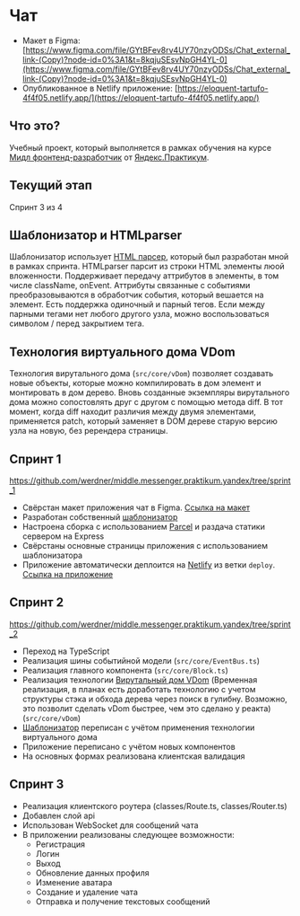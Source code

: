 # Чат

* Макет в Figma: [https://www.figma.com/file/GYtBFev8rv4UY70nzyODSs/Chat_external_link-(Copy)?node-id=0%3A1&t=8kqjuSEsvNpGH4YL-0](https://www.figma.com/file/GYtBFev8rv4UY70nzyODSs/Chat_external_link-(Copy)?node-id=0%3A1&t=8kqjuSEsvNpGH4YL-0)
* Опубликованное в Netlify приложение: [https://eloquent-tartufo-4f4f05.netlify.app/](https://eloquent-tartufo-4f4f05.netlify.app/)

## Что это?

Учебный проект, который выполняется в рамках обучения на курсе [Мидл фронтенд-разработчик](https://praktikum.yandex.ru/middle-frontend/) от [Яндекс.Практикум](https://praktikum.yandex.ru).

## Текущий этап

Спринт 3 из 4

## Шаблонизатор и HTMLparser

Шаблонизатор использует [HTML парсер](https://github.com/werdner/middle.messenger.praktikum.yandex/blob/sprint_1/src/utils/HTMLParser.js), который был разработан мной в рамках спринта.
HTMLparser парсит из строки HTML элементы люой вложенности. Поддерживает передачу аттрибутов в элементы, в том числе className, onEvent. Аттрибуты связанные с событиями преобразовываются в обработчик события, который вешается на элемент.
Есть поддержка одиночный и парный тегов. Если между парными тегами нет любого другого узла, можно воспользоваться символом / перед закрытием тега.

## Технология виртуального дома VDom

Технология вирутального дома (`src/core/vDom`) позволяет создавать новые объекты, которые можно компилировать в дом элемент и монтировать в дом дерево. 
Вновь созданные экземпляры вирутального дома можно сопостовлять друг с другом с помощью метода diff. В тот момент, когда diff находит различия между двумя элементами, применяется patch, который заменяет в DOM дереве старую версию узла на новую, без ререндера страницы.

## Спринт 1

https://github.com/werdner/middle.messenger.praktikum.yandex/tree/sprint_1

* Свёрстан макет приложения чат в Figma. [Ссылка на макет](https://www.figma.com/file/GYtBFev8rv4UY70nzyODSs/Chat_external_link-(Copy)?node-id=0%3A1&t=8kqjuSEsvNpGH4YL-0)
* Разработан собственный [шаблонизатор](https://github.com/werdner/middle.messenger.praktikum.yandex/blob/sprint_1/src/utils/Templator.js)
* Настроена сборка с использованием [Parcel](https://parceljs.org/) и раздача статики сервером на Express
* Свёрстаны основные страницы приложения с использованием шаблонизатора
* Приложение автоматически деплоится на [Netlify](https://www.netlify.com/) из ветки `deploy`. [Ссылка на приложение](https://eloquent-tartufo-4f4f05.netlify.app/)

## Спринт 2

https://github.com/werdner/middle.messenger.praktikum.yandex/tree/sprint_2

* Переход на TypeScript
* Реализация шины событийной модели (`src/core/EventBus.ts`)
* Реализация главного компонента (`src/core/Block.ts`)
* Реализация технологии [Вирутальный дом VDom](#Vdom) (Временная реализация, в планах есть доработать технологию с учетом структуры стэка и обхода дерева через поиск в гулибну. Возможно, это позволит сделать vDom быстрее, чем это сделано у реакта) (`src/core/vDom`)
* [Шаблонизатор](#шаблонизатор) переписан с учётом применения технологии виртуального дома
* Приложение переписано с учётом новых компонентов
* На основных формах реализована клиентская валидация

## Спринт 3

* Реализация клиентского роутера (classes/Route.ts, classes/Router.ts)
* Добавлен слой api
* Использован WebSocket для сообщений чата
* В приложении реализованы следующее возможности:
  * Регистрация
  * Логин
  * Выход
  * Обновление данных профиля
  * Изменение аватара
  * Создание и удаление чата
  * Отправка и получение текстовых сообщений

